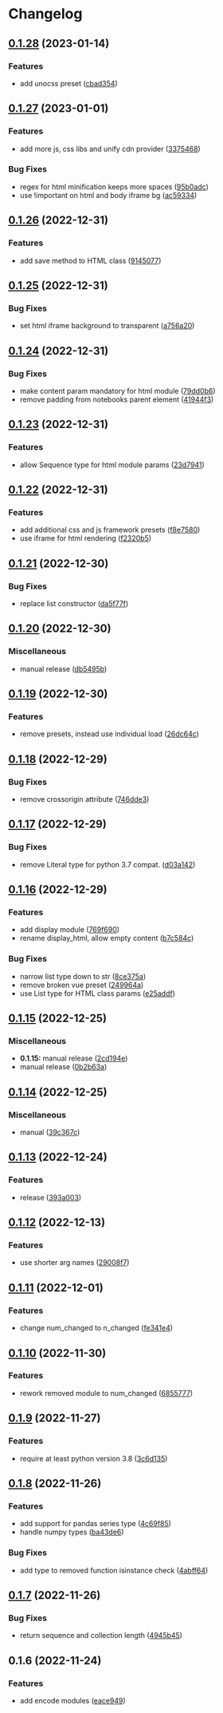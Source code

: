 # Changelog

## [0.1.28](https://github.com/n6ai/n6py/compare/v0.1.27...v0.1.28) (2023-01-14)


### Features

* add unocss preset ([cbad354](https://github.com/n6ai/n6py/commit/cbad35486090636bfaa79669186f27eacc95338d))

## [0.1.27](https://github.com/n6ai/n6py/compare/v0.1.26...v0.1.27) (2023-01-01)


### Features

* add more js, css libs and unify cdn provider ([3375468](https://github.com/n6ai/n6py/commit/33754689ee86a8c579afb1b269656f6b61736828))


### Bug Fixes

* regex for html minification keeps more spaces ([95b0adc](https://github.com/n6ai/n6py/commit/95b0adc587bd14f72e7dd3b70cd04113a002a9ce))
* use !important on html and body iframe bg ([ac59334](https://github.com/n6ai/n6py/commit/ac593341f5638d7274942d09c25fac18979cb2aa))

## [0.1.26](https://github.com/n6ai/n6py/compare/v0.1.25...v0.1.26) (2022-12-31)


### Features

* add save method to HTML class ([9145077](https://github.com/n6ai/n6py/commit/91450774d27ab1a85c00aa2b6c3fce79c50128b4))

## [0.1.25](https://github.com/n6ai/n6py/compare/v0.1.24...v0.1.25) (2022-12-31)


### Bug Fixes

* set html iframe background to transparent ([a756a20](https://github.com/n6ai/n6py/commit/a756a2051ebe78c0a9f122a285ddcde9d1425cff))

## [0.1.24](https://github.com/n6ai/n6py/compare/v0.1.23...v0.1.24) (2022-12-31)


### Bug Fixes

* make content param mandatory for html module ([79dd0b6](https://github.com/n6ai/n6py/commit/79dd0b60dc34d188dd5ac85050c4d1d83201c446))
* remove padding from notebooks parent element ([41944f3](https://github.com/n6ai/n6py/commit/41944f3acb3e575fe6a987c13464be67f78b7c15))

## [0.1.23](https://github.com/n6ai/n6py/compare/v0.1.22...v0.1.23) (2022-12-31)


### Features

* allow Sequence type for html module params ([23d7941](https://github.com/n6ai/n6py/commit/23d794138e0ca7adfc8a541e771265eb29e1f18e))

## [0.1.22](https://github.com/n6ai/n6py/compare/v0.1.21...v0.1.22) (2022-12-31)


### Features

* add additional css and js framework presets ([f8e7580](https://github.com/n6ai/n6py/commit/f8e7580bd377ce13bdad717b61f630190cd7233a))
* use iframe for html rendering ([f2320b5](https://github.com/n6ai/n6py/commit/f2320b5384e359da174c2768b4e0ddd67889d6a6))

## [0.1.21](https://github.com/n6ai/n6py/compare/v0.1.20...v0.1.21) (2022-12-30)


### Bug Fixes

* replace list constructor ([da5f77f](https://github.com/n6ai/n6py/commit/da5f77ff6d62440576d83e82effa480084c18787))

## [0.1.20](https://github.com/n6ai/n6py/compare/v0.1.19...v0.1.20) (2022-12-30)


### Miscellaneous

* manual release ([db5495b](https://github.com/n6ai/n6py/commit/db5495bdf8f96e947065f9442475fc3b6d4b9d97))

## [0.1.19](https://github.com/n6ai/n6py/compare/v0.1.18...v0.1.19) (2022-12-30)


### Features

* remove presets, instead use individual load ([26dc64c](https://github.com/n6ai/n6py/commit/26dc64c65848c0ee07ef700dde085fe6c5743f42))

## [0.1.18](https://github.com/n6ai/n6py/compare/v0.1.17...v0.1.18) (2022-12-29)


### Bug Fixes

* remove crossorigin attribute ([746dde3](https://github.com/n6ai/n6py/commit/746dde355f344c5ebd483811cc295b734a688941))

## [0.1.17](https://github.com/n6ai/n6py/compare/v0.1.16...v0.1.17) (2022-12-29)


### Bug Fixes

* remove Literal type for python 3.7 compat. ([d03a142](https://github.com/n6ai/n6py/commit/d03a142f0b166da43ee6a9f5017dda172aa0dc71))

## [0.1.16](https://github.com/n6ai/n6py/compare/v0.1.15...v0.1.16) (2022-12-29)


### Features

* add display module ([769f690](https://github.com/n6ai/n6py/commit/769f6903329e8b59f72253b34e9068d3c2adeaf1))
* rename display_html, allow empty content ([b7c584c](https://github.com/n6ai/n6py/commit/b7c584c510fd2fca74bbc28fc9109f83a6bfe9c0))


### Bug Fixes

* narrow list type down to str ([8ce375a](https://github.com/n6ai/n6py/commit/8ce375a27d2d6f7be02c6c1263bb378a919aae6b))
* remove broken vue preset ([249964a](https://github.com/n6ai/n6py/commit/249964a9ec55b2e54b29783742bd1fdbbadef401))
* use List type for HTML class params ([e25addf](https://github.com/n6ai/n6py/commit/e25addf87e94fc48a3b6488c53a83450485ed7d9))

## [0.1.15](https://github.com/n6ai/n6py/compare/v0.1.14...v0.1.15) (2022-12-25)


### Miscellaneous

* **0.1.15:** manual release ([2cd194e](https://github.com/n6ai/n6py/commit/2cd194ebd48585baf163306b294280535f22dccc))
* manual release ([0b2b63a](https://github.com/n6ai/n6py/commit/0b2b63aafbe9e69a007427de45367df651302c4d))

## [0.1.14](https://github.com/n6ai/n6py/compare/v0.1.13...v0.1.14) (2022-12-25)


### Miscellaneous

* manual ([39c367c](https://github.com/n6ai/n6py/commit/39c367c7c1081aecf674b572a8a9c12fb92868e5))

## [0.1.13](https://github.com/n6ai/n6py/compare/v0.1.12...v0.1.13) (2022-12-24)


### Features

* release ([393a003](https://github.com/n6ai/n6py/commit/393a003bfc13c96070f945fc0a7d21be7c65041c))

## [0.1.12](https://github.com/n6ai/n6py/compare/v0.1.11...v0.1.12) (2022-12-13)


### Features

* use shorter arg names ([29008f7](https://github.com/n6ai/n6py/commit/29008f7ddd8eb582d7ec16abc9010e8a06e1160c))

## [0.1.11](https://github.com/n6ai/n6py/compare/v0.1.10...v0.1.11) (2022-12-01)


### Features

* change num_changed to n_changed ([fe341e4](https://github.com/n6ai/n6py/commit/fe341e4eb235025e38862a9055e0cd0b856fc5d3))

## [0.1.10](https://github.com/n6ai/n6py/compare/v0.1.9...v0.1.10) (2022-11-30)


### Features

* rework removed module to num_changed ([6855777](https://github.com/n6ai/n6py/commit/6855777db1c078160799b273a79e8f7288391f26))

## [0.1.9](https://github.com/n6ai/n6py/compare/v0.1.8...v0.1.9) (2022-11-27)


### Features

* require at least python version 3.8 ([3c6d135](https://github.com/n6ai/n6py/commit/3c6d135b759e795181492be7a6c983d1d7a86e76))

## [0.1.8](https://github.com/n6ai/n6py/compare/v0.1.7...v0.1.8) (2022-11-26)


### Features

* add support for pandas series type ([4c69f85](https://github.com/n6ai/n6py/commit/4c69f85017f1ff768daa35f0f3852a2d949bab6e))
* handle numpy types ([ba43de6](https://github.com/n6ai/n6py/commit/ba43de67eb18f0b2f6314e732b1dd939af419923))


### Bug Fixes

* add type to removed function isinstance check ([4abff64](https://github.com/n6ai/n6py/commit/4abff64e4ce929286fcc32406f86f272fe4c6b0d))

## [0.1.7](https://github.com/n6ai/n6py/compare/v0.1.6...v0.1.7) (2022-11-26)


### Bug Fixes

* return sequence and collection length ([4945b45](https://github.com/n6ai/n6py/commit/4945b45291ee2cdc7c5cfc1609228e7f94ef1f90))

## 0.1.6 (2022-11-24)


### Features

* add encode modules ([eace949](https://github.com/n6ai/n6py/commit/eace94963b6fdc7a5baa82a6897d5135eebc2302))
